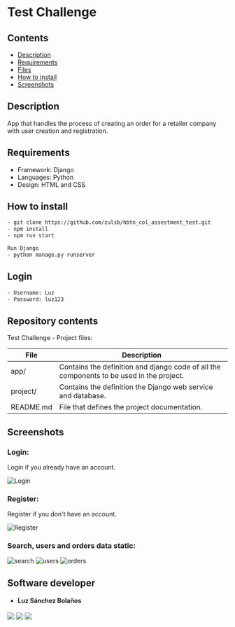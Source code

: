 # Test Challenge

## Contents

* [Description](https://github.com/zulsb/hbtn_col_assestment_test#description)
* [Requirements](https://github.com/zulsb/hbtn_col_assestment_test#requirements)
* [Files](https://github.com/zulsb/hbtn_col_assestment_test#repository-contents)
* [How to install](https://github.com/zulsb/hbtn_col_assestment_test#how-to-install)
* [Screenshots](https://github.com/zulsb/hbtn_col_assestment_test#screenshots)


## Description
App that handles the process of creating an order for a retailer company with user creation and registration.

## Requirements
* Framework: Django
* Languages: Python 
* Design: HTML and CSS 

## How to install

```bash
- git clone https://github.com/zulsb/hbtn_col_assestment_test.git
- npm install
- npm run start

Run Django
- python manage.py runserver

```

## Login
```bash
- Username: Luz
- Password: luz123

```


## Repository contents
Test Challenge - Project files:

|   **File**   |   **Description**   |
| -------------- | --------------------- |
|app/ | Contains the definition and django code of all the components to be used in the project. |
|project/ | Contains the definition the Django web service and database.|
|README.md | File that defines the project documentation. |

## Screenshots

### Login:
Login if you already have an account.

![Login](https://user-images.githubusercontent.com/7723544/127717846-357e4608-32fa-463b-bdb8-66da3ace77bb.png)

### Register:
Register if you don't have an account.

![Register](https://user-images.githubusercontent.com/7723544/127717855-94f14491-5917-45e5-88bd-20d592beb168.png)

### Search, users and orders data static:

![search](https://user-images.githubusercontent.com/7723544/127717850-45463901-7d39-4bf4-8260-2f69d22ed4a5.png)
![users](https://user-images.githubusercontent.com/7723544/127717852-5b367d5e-6043-4339-bd4a-c600bb55f036.png)
![orders](https://user-images.githubusercontent.com/7723544/127717853-c350c749-1bdd-4485-906b-d17c051feec1.png)

## Software developer

* #### Luz Sánchez Bolaños
[<img src="https://img.shields.io/badge/LuzSanchez-%230077B5.svg?&style=flat-square&logo=linkedin&logoColor=white"/>](https://www.linkedin.com/in/luzsanchezb/)
[<img src="https://img.shields.io/badge/@LuzSanchezB-%231da1f2.svg?&style=flat-square&logo=twitter&logoColor=white"/>](https://twitter.com/LuzSanchezB)
[<img src="https://img.shields.io/badge/zulsb-332B40?&style=flat-square&logo=Github&logoColor=white"/>](https://github.com/zulsb)